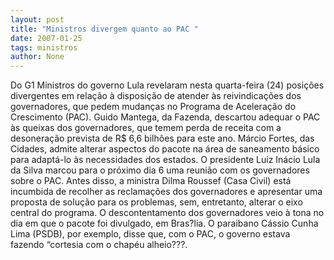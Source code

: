 ```yaml
---
layout: post
title: "Ministros divergem quanto ao PAC "
date: 2007-01-25
tags: ministros
author: None
---
```

Do G1
Ministros do governo Lula revelaram nesta quarta-feira (24) posições divergentes em relação à disposição de atender às reivindicações dos governadores, que pedem mudanças no Programa de Aceleração do Crescimento (PAC). 
Guido Mantega, da Fazenda, descartou adequar o PAC às queixas dos governadores, que temem perda de receita com a desoneração prevista de R$ 6,6 bilhões para este ano. Márcio Fortes, das Cidades, admite alterar aspectos do pacote na área de saneamento básico para adaptá-lo às necessidades dos estados. 
O presidente Luiz Inácio Lula da Silva marcou para o próximo dia 6 uma reunião com os governadores sobre o PAC. Antes disso, a ministra Dilma Roussef (Casa Civil) está incumbida de recolher as reclamações dos governadores e apresentar uma proposta de solução para os problemas, sem, entretanto, alterar o eixo central do programa. 
O descontentamento dos governadores veio à tona no dia em que o pacote foi divulgado, em Bras?lia. O paraibano Cássio Cunha Lima (PSDB), por exemplo, disse que, com o PAC, o governo estava fazendo “cortesia com o chapéu alheio???.  